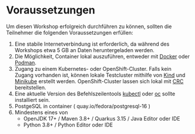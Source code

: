 # Voraussetzungen

Um diesen Workshop erfolgreich durchführen zu können, sollten die Teilnehmer die folgenden Voraussetzungen erfüllen:

1. Eine stabile Internetverbindung ist erforderlich, da während des Workshops etwa 5 GB an Daten heruntergeladen werden.
1. Die Möglichkeit, Container lokal auszuführen, entweder mit [Docker](https://docs.docker.com/engine/install/) oder [Podman](https://podman.io/docs/installation).
1. Zugang zu einem Kubernetes- oder OpenShift-Cluster. Falls kein Zugang vorhanden ist, können lokale Testcluster mithilfe von [Kind](https://kind.sigs.k8s.io/docs/user/quick-start/) und [Minikube](https://minikube.sigs.k8s.io/docs/start/) erstellt werden. OpenShift-Cluster lassen sich lokal mit [CRC](https://crc.dev/crc/getting_started/getting_started/installing/) bereitstellen.
1. Eine aktuelle Version des Befehlszeilentools [kubectl](https://kubernetes.io/docs/tasks/tools/) oder [oc](https://docs.openshift.com/container-platform/4.16/cli_reference/openshift_cli/getting-started-cli.html) sollte installiert sein.
1. PostgeSQL in container ( quay.io/fedora/postgresql-16 )
2. Mindestens eines von
   * OpenJDK 17+ / Maven 3.8+ / Quarkus 3.15 / Java Editor oder IDE
   * Python 3.8+ / Python Editor oder IDE
